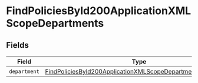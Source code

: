# FindPoliciesById200ApplicationXMLScopeDepartments


## Fields

| Field                                                                                                                                                 | Type                                                                                                                                                  | Required                                                                                                                                              | Description                                                                                                                                           |
| ----------------------------------------------------------------------------------------------------------------------------------------------------- | ----------------------------------------------------------------------------------------------------------------------------------------------------- | ----------------------------------------------------------------------------------------------------------------------------------------------------- | ----------------------------------------------------------------------------------------------------------------------------------------------------- |
| `department`                                                                                                                                          | [FindPoliciesById200ApplicationXMLScopeDepartmentsDepartment](../../models/operations/findpoliciesbyid200applicationxmlscopedepartmentsdepartment.md) | :heavy_minus_sign:                                                                                                                                    | N/A                                                                                                                                                   |